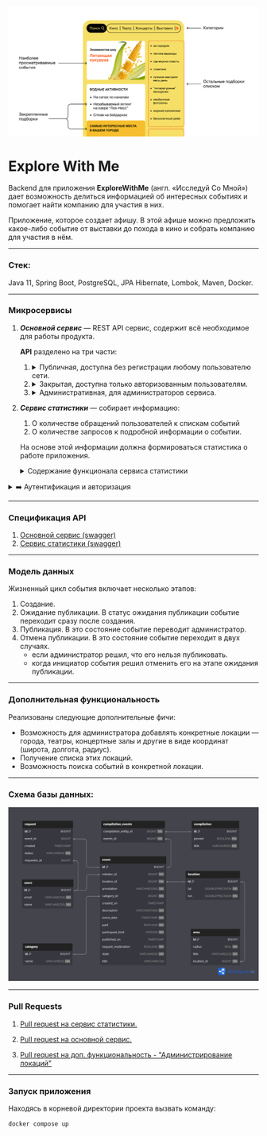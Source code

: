 ![main front - reference](img/front%20page.png)

# **Explore With Me**

Backend для приложения **ExploreWithMe** (англ. «Исследуй Со Мной») дает возможность делиться информацией об интересных событиях и помогает найти компанию для участия в них.

Приложение, которое создает афишу. В этой афише можно предложить какое-либо событие от выставки до похода в кино и собрать компанию для участия в нём.

---

### Стек:
Java 11, Spring Boot, PostgreSQL, JPA Hibernate, Lombok, Maven, Docker.

---

### Микросервисы
1) _**Основной сервис**_ — REST API сервис, содержит всё необходимое для работы продукта.

    **API** разделено на три части:
    1) <details><summary> Публичная, доступна без регистрации любому пользователю сети.</summary>
        
        Публичный API предоставляет возможности поиска и фильтрации событий. Учтены следующие моменты:
      
        - сортировка списка событий организована по количеству просмотров, которое будет запрашиваться в сервисе статистики, либо по датам событий;
        - при просмотре списка событий возвращается только краткая информация о мероприятиях;
        - просмотр подробной информации о конкретном событии настроен отдельно (через отдельный эндпоинт);
        - каждое событие относится к какой-то из закреплённых в приложении категорий;
        - настроена возможность получения всех имеющихся категорий и подборок событий (такие подборки будут составлять администраторы ресурса);
        - каждый публичный запрос для получения списка событий или полной информации о мероприятии фиксируется сервисом статистики.
         </details>

    2) <details><summary>Закрытая, доступна только авторизованным пользователям.</summary>
      
        Закрытая часть API реализует возможности зарегистрированных пользователей продукта. Вот что учтено:
      
        - авторизованные пользователи имеют возможность добавлять в приложение новые мероприятия, редактировать их и просматривать после добавления;
        - настроена подача заявок на участие в интересующих мероприятиях;
        - создатель мероприятия имеет возможность подтверждать заявки, которые отправили другие пользователи сервиса.
        </details>

    3) <details><summary>Административная, для администраторов сервиса.</summary>
      
        Административная часть API предоставляет возможности настройки и поддержки работы сервиса. Обратите внимание на эти пункты:
      
        - настроено добавление, изменение и удаление категорий для событий;
        - есть возможность добавлять, удалять и закреплять на главной странице подборки мероприятий;
        - налажена модерация событий, размещённых пользователями, — публикация или отклонение;
        - также настроено управление пользователями — добавление, активация, просмотр и удаление.
        </details>

  
2. _**Сервис статистики**_ — собирает информацию:
    1) О количестве обращений пользователей к спискам событий 
    2) О количестве запросов к подробной информации о событии. 
   
    На основе этой информации должна формироваться статистика о работе приложения.
    <details><summary>Содержание функционала сервиса статистики</summary>

    - запись информации о том, что был обработан запрос к эндпоинту API;
    - предоставление статистики за выбранные даты по выбранному эндпоинту.

    Чтобы можно было использовать сервис статистики, разработан HTTP-клиент. Он будет отправлять запросы и обрабатывать ответы.

    <img title="Architecture" alt="Architecture" height="500" width="750" src="img/architecture.png"/>
  </details>

<details><summary> ➡️ Аутентификация и авторизация</summary>
Оба сервиса ExploreWithMe работают внутри VPN. 
С внешним миром сервисы связывает сетевой шлюз. 
Он контактирует с системой аутентификации и авторизации, а затем перенаправляет запрос в сервисы. 
То есть, если шлюз пропустил запрос к закрытой или административной части API, значит, этот запрос успешно прошел аутентификацию и авторизацию.
</details>

---

### Спецификация API
1. [Основной сервис (swagger)](https://petstore.swagger.io/?url=https://raw.githubusercontent.com/elgordogato/explore-with-me/main/ewm-main-service-spec.json)
2. [Сервис статистики (swagger)](https://petstore.swagger.io/?url=https://raw.githubusercontent.com/elgordogato/explore-with-me/main/ewm-stats-service-spec.json)

---

### Модель данных

Жизненный цикл события включает несколько этапов:
1) Создание.
2) Ожидание публикации. В статус ожидания публикации событие переходит сразу после создания.
3) Публикация. В это состояние событие переводит администратор.
4) Отмена публикации. В это состояние событие переходит в двух случаях. 
   - если администратор решил, что его нельзя публиковать. 
   - когда инициатор события решил отменить его на этапе ожидания публикации.

---

### Дополнительная функциональность
Реализованы следующие дополнительные фичи:
- Возможность для администратора добавлять конкретные локации — города, театры, концертные залы и другие в виде координат (широта, долгота, радиус). 
- Получение списка этих локаций. 
- Возможность поиска событий в конкретной локации.

---

### Схема базы данных:
<a href="https://dbdiagram.io/d/Explore-With-Me-654275b07d8bbd64654a0018"><img src="img/er_diagram.png"></a>

--- 

### Pull Requests

1) [Pull request на сервис статистики.](https://github.com/elGordoGato/explore-with-me/pull/1)

2) [Pull request на основной сервис.](https://github.com/elGordoGato/explore-with-me/pull/2)

3) [Pull request на доп. функциональность - "Администрирование локаций"](https://github.com/elGordoGato/explore-with-me/pull/3)

---

### Запуск приложения
Находясь в корневой директории проекта вызвать команду:

    docker compose up
